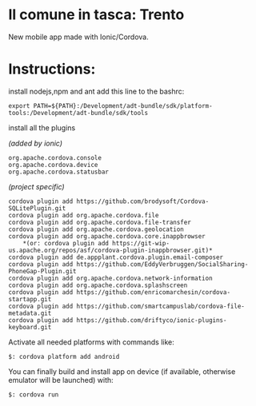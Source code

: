 Il comune in tasca: Trento
==========================

New mobile app made with Ionic/Cordova.


Instructions:
=============
install nodejs,npm and ant
add this line to the bashrc:

	export PATH=${PATH}:/Development/adt-bundle/sdk/platform-tools:/Development/adt-bundle/sdk/tools

install all the plugins

_(added by ionic)_

	org.apache.cordova.console
	org.apache.cordova.device
	org.apache.cordova.statusbar

_(project specific)_

	cordova plugin add https://github.com/brodysoft/Cordova-SQLitePlugin.git
	cordova plugin add org.apache.cordova.file
	cordova plugin add org.apache.cordova.file-transfer
	cordova plugin add org.apache.cordova.geolocation
	cordova plugin add org.apache.cordova.core.inappbrowser
		*(or: cordova plugin add https://git-wip-us.apache.org/repos/asf/cordova-plugin-inappbrowser.git)*
	cordova plugin add de.appplant.cordova.plugin.email-composer
	cordova plugin add https://github.com/EddyVerbruggen/SocialSharing-PhoneGap-Plugin.git
	cordova plugin add org.apache.cordova.network-information
	cordova plugin add org.apache.cordova.splashscreen
	cordova plugin add https://github.com/enricomarchesin/cordova-startapp.git
	cordova plugin add https://github.com/smartcampuslab/cordova-file-metadata.git
	cordova plugin add https://github.com/driftyco/ionic-plugins-keyboard.git

Activate all needed platforms with commands like:

	$: cordova platform add android	

You can finally build and install app on device (if available, otherwise emulator will be launched) with:

	$: cordova run
